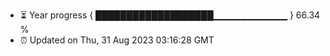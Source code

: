 - ⏳ Year progress { ███████████████████▁▁▁▁▁▁▁▁▁▁▁ } 66.34 %
- ⏰ Updated on Thu, 31 Aug 2023 03:16:28 GMT

